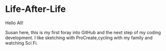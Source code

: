 # Life-After-Life

Hello All!

Susan here, this is my first foray into GitHub and the next step of my coding development. I like sketching with ProCreate,cycling with my family and watching Sci Fi.
